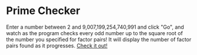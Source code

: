 # Prime Checker
Enter a number between 2 and 9,007,199,254,740,991 and click "Go", and watch as the program checks every odd number up to the square root of the number you specified for factor pairs! It will display the number of factor pairs found as it progresses. [Check it out!](https://marblelover003.github.io/Prime-Checker)
